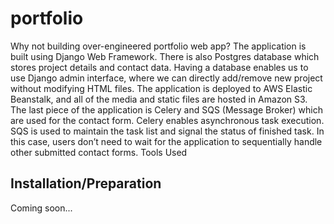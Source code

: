 # portfolio
Why not building over-engineered portfolio web app? The application is built using Django Web Framework. There is also Postgres database which stores project details and contact data. Having a database enables us to use Django admin interface, where we can directly add/remove new project without modifying HTML files. The application is deployed to AWS Elastic Beanstalk, and all of the media and static files are hosted in Amazon S3. The last piece of the application is Celery and SQS (Message Broker) which are used for the contact form. Celery enables asynchronous task execution. SQS is used to maintain the task list and signal the status of finished task. In this case, users don’t need to wait for the application to sequentially handle other submitted contact forms.
Tools Used

## Installation/Preparation
Coming soon...
